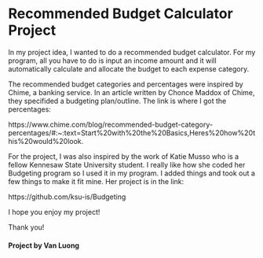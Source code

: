 <h1>Recommended Budget Calculator Project</h1>

<p>In my project idea, I wanted to do a recommended budget calculator. For my program, all you have to do is input an income amount and it will automatically calculate and allocate the budget to each expense category.</p> 

<p>The recommended budget categories and percentages were inspired by Chime, a banking service. In an article written by Chonce Maddox of Chime, they specifided a budgeting plan/outline. The link is where I got the percentages:</p> 
<p>https://www.chime.com/blog/recommended-budget-category-percentages/#:~:text=Start%20with%20the%20Basics,Heres%20how%20this%20would%20look.</p> 

<p>For the project, I was also inspired by the work of Katie Musso who is a fellow Kennesaw State University student. I really like how she coded her Budgeting program so I used it in my program. I added things and took out a few things to make it fit mine. Her project is in the link:</p> 
<p>https://github.com/ksu-is/Budgeting</p> 

<p>I hope you enjoy my project!</p> 

<p>Thank you!</p> 

<h4>Project by Van Luong</h4>
